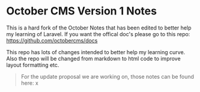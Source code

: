 # October CMS Version 1 Notes

This is a hard fork of the October Notes that has been edited to better help my learning of Laravel. If you want the offical doc's please go to this repo: https://github.com/octobercms/docs

This repo has lots of changes intended to better help my learning curve. Also the repo will be changed from markdown to html code to improve layout formatting etc.

> For the update proposal we are working on, those notes can be found here: x
